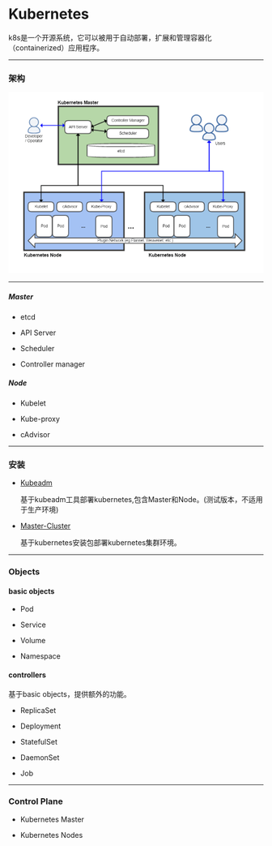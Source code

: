 # Kubernetes

k8s是一个开源系统，它可以被用于自动部署，扩展和管理容器化（containerized）应用程序。

***

### 架构

![k8s架构](architecture.png)

***

##### Master

* etcd

* API Server

* Scheduler

* Controller manager

##### Node

* Kubelet

* Kube-proxy

* cAdvisor

***

### 安装

* [Kubeadm](kubeadm.md)

    基于kubeadm工具部署kubernetes,包含Master和Node。(测试版本，不适用于生产环境)

* [Master-Cluster](cluster.md)

    基于kubernetes安装包部署kubernetes集群环境。


***

### Objects


#### basic objects

* Pod

* Service

* Volume

* Namespace

#### controllers

基于basic objects，提供额外的功能。

* ReplicaSet

* Deployment

* StatefulSet

* DaemonSet

* Job

***

### Control Plane

* Kubernetes Master

* Kubernetes Nodes